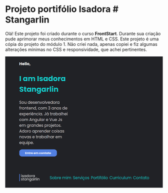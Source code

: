 
# Projeto portifólio Isadora # Stangarlin

Olá! Este projeto foi criado durante o curso **FrontStart**. Durante sua criação pude aprimorar meus conhecimentos em HTML e CSS.
Este projeto é uma cópia do projeto do módulo 1. Não criei nada, apenas copiei e fiz algumas alterações mínimas no CSS e responsividade, que achei pertinentes.

![Preview da página](https://raw.githubusercontent.com/TiagoLemosNeitzke/projetoModulo1FrontStart/master/assets/Captura%20de%20tela.png)